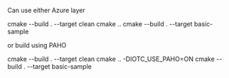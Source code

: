 Can use either Azure layer

cmake --build . --target clean
cmake ..
cmake --build . --target basic-sample

or build using PAHO

cmake --build . --target clean
cmake .. -DIOTC_USE_PAHO=ON
cmake --build . --target basic-sample
